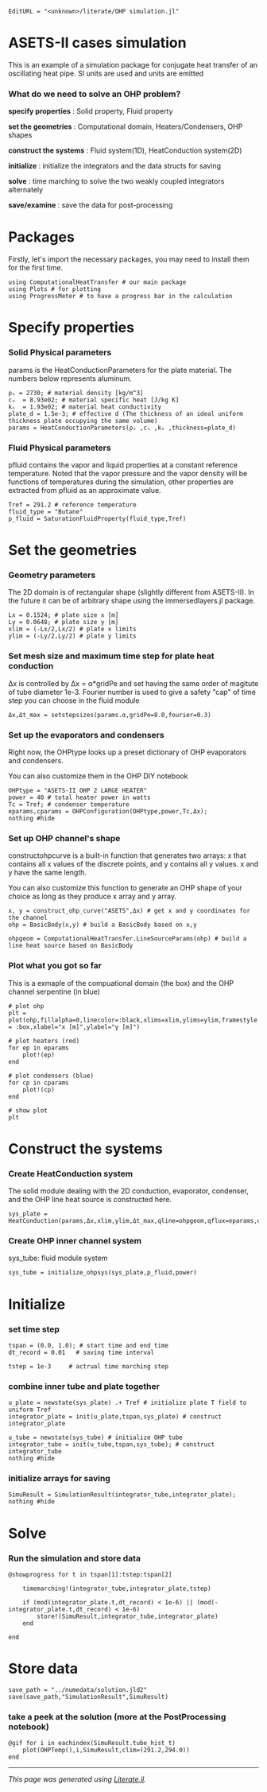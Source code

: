 ```@meta
EditURL = "<unknown>/literate/OHP simulation.jl"
```

  # ASETS-II cases simulation

  This is an example of a simulation package for conjugate heat transfer of an
  oscillating heat pipe. SI units are used and units are emitted

  ### What do we need to solve an OHP problem?

  **specify properties** : Solid property, Fluid property

  **set the geometries** : Computational domain, Heaters/Condensers, OHP shapes

  **construct the systems** : Fluid system(1D), HeatConduction system(2D)

  **initialize** : initialize the integrators and the data structs for saving

  **solve** : time marching to solve the two weakly coupled integrators
  alternately

  **save/examine** : save the data for post-processing

  # Packages

  Firstly, let's import the necessary packages, you may need to install them
  for the first time.

````@example OHP_simulation
using ComputationalHeatTransfer # our main package
using Plots # for plotting
using ProgressMeter # to have a progress bar in the calculation
````

  # Specify properties

  ### Solid Physical parameters

  params is the HeatConductionParameters for the plate material. The numbers
  below represents aluminum.

````@example OHP_simulation
ρₛ = 2730; # material density [kg/m^3]
cₛ  = 8.93e02; # material specific heat [J/kg K]
kₛ  = 1.93e02; # material heat conductivity
plate_d = 1.5e-3; # effective d (The thickness of an ideal uniform thickness plate occupying the same volume)
params = HeatConductionParameters(ρₛ ,cₛ ,kₛ ,thickness=plate_d)
````

  ### Fluid Physical parameters

  pfluid contains the vapor and liquid properties at a constant reference
  temperature. Noted that the vapor pressure and the vapor density will be
  functions of temperatures during the simulation, other properties are
  extracted from pfluid as an approximate value.

````@example OHP_simulation
Tref = 291.2 # reference temperature
fluid_type = "Butane"
p_fluid = SaturationFluidProperty(fluid_type,Tref)
````

  # Set the geometries

  ### Geometry parameters

  The 2D domain is of rectangular shape (slightly different from ASETS-II). In
  the future it can be of arbitrary shape using the immersedlayers.jl package.

````@example OHP_simulation
Lx = 0.1524; # plate size x [m]
Ly = 0.0648; # plate size y [m]
xlim = (-Lx/2,Lx/2) # plate x limits
ylim = (-Ly/2,Ly/2) # plate y limits
````

  ### Set mesh size and maximum time step for plate heat conduction

  Δx is controlled by Δx = α*gridPe and set having the same order of magitute
  of tube diameter 1e-3. Fourier number is used to give a safety "cap" of time
  step you can choose in the fluid module

````@example OHP_simulation
Δx,Δt_max = setstepsizes(params.α,gridPe=8.0,fourier=0.3)
````

  ### Set up the evaporators and condensers

  Right now, the OHPtype looks up a preset dictionary of OHP evaporators and
  condensers.

  You can also customize them in the OHP DIY notebook

````@example OHP_simulation
OHPtype = "ASETS-II OHP 2 LARGE HEATER"
power = 40 # total heater power in watts
Tc = Tref; # condenser temperature
eparams,cparams = OHPConfiguration(OHPtype,power,Tc,Δx);
nothing #hide
````

  ### Set up OHP channel's shape

  constructohpcurve is a built-in function that generates two arrays: x that
  contains all x values of the discrete points, and y contains all y values. x
  and y have the same length.

  You can also customize this function to generate an OHP shape of your choice
  as long as they produce x array and y array.

````@example OHP_simulation
x, y = construct_ohp_curve("ASETS",Δx) # get x and y coordinates for the channel
ohp = BasicBody(x,y) # build a BasicBody based on x,y

ohpgeom = ComputationalHeatTransfer.LineSourceParams(ohp) # build a line heat source based on BasicBody
````

  ### Plot what you got so far

  This is a exmaple of the compuational domain (the box) and the OHP channel
  serpentine (in blue)

````@example OHP_simulation
# plot ohp
plt = plot(ohp,fillalpha=0,linecolor=:black,xlims=xlim,ylims=ylim,framestyle = :box,xlabel="x [m]",ylabel="y [m]")

# plot heaters (red)
for ep in eparams
    plot!(ep)
end

# plot condensers (blue)
for cp in cparams
    plot!(cp)
end

# show plot
plt
````

  # Construct the systems

  ### Create HeatConduction system

  The solid module dealing with the 2D conduction, evaporator, condenser, and
  the OHP line heat source is constructed here.

````@example OHP_simulation
sys_plate = HeatConduction(params,Δx,xlim,ylim,Δt_max,qline=ohpgeom,qflux=eparams,qmodel=cparams)
````

  ### Create OHP inner channel system

  sys_tube: fluid module system

````@example OHP_simulation
sys_tube = initialize_ohpsys(sys_plate,p_fluid,power)
````

  # Initialize

  ### set time step

````@example OHP_simulation
tspan = (0.0, 1.0); # start time and end time
dt_record = 0.01   # saving time interval

tstep = 1e-3     # actrual time marching step
````

  ### combine inner tube and plate together

````@example OHP_simulation
u_plate = newstate(sys_plate) .+ Tref # initialize plate T field to uniform Tref
integrator_plate = init(u_plate,tspan,sys_plate) # construct integrator_plate

u_tube = newstate(sys_tube) # initialize OHP tube
integrator_tube = init(u_tube,tspan,sys_tube); # construct integrator_tube
nothing #hide
````

  ### initialize arrays for saving

````@example OHP_simulation
SimuResult = SimulationResult(integrator_tube,integrator_plate);
nothing #hide
````

  # Solve

  ### Run the simulation and store data

````@example OHP_simulation
@showprogress for t in tspan[1]:tstep:tspan[2]

    timemarching!(integrator_tube,integrator_plate,tstep)

    if (mod(integrator_plate.t,dt_record) < 1e-6) || (mod(-integrator_plate.t,dt_record) < 1e-6)
        store!(SimuResult,integrator_tube,integrator_plate)
    end

end
````

  # Store data

````@example OHP_simulation
save_path = "../numedata/solution.jld2"
save(save_path,"SimulationResult",SimuResult)
````

### take a peek at the solution (more at the PostProcessing notebook)

````@example OHP_simulation
@gif for i in eachindex(SimuResult.tube_hist_t)
    plot(OHPTemp(),i,SimuResult,clim=(291.2,294.0))
end
````

---

*This page was generated using [Literate.jl](https://github.com/fredrikekre/Literate.jl).*

